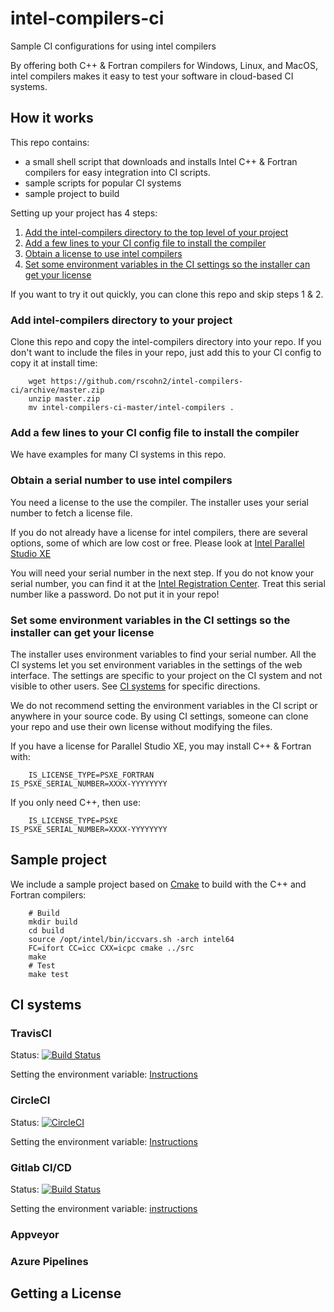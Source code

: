 # intel-compilers-ci
Sample CI configurations for using intel compilers

By offering both C++ & Fortran compilers for Windows, Linux, and
MacOS, intel compilers makes it easy to test your software in
cloud-based CI systems.

## How it works

This repo contains:

* a small shell script that downloads and installs Intel C++ & Fortran compilers for easy integration into CI scripts.
* sample scripts for popular CI systems
* sample project to build

Setting up your project has 4 steps:


1. [Add the intel-compilers directory to the top level of your project](#add_directory)
2. [Add a few lines to your CI config file to install the compiler](#config_file)
3. [Obtain a license to use intel compilers](#get_license)
4. [Set some environment variables in the CI settings so the installer can get your license](#environment)

If you want to try it out quickly, you can clone this repo and skip steps 1 & 2.

### Add intel-compilers directory to your project <a name="add_directory">

Clone this repo and copy the intel-compilers directory into your
repo. If you don't want to include the files in your repo, just add
this to your CI config to copy it at install time:

        wget https://github.com/rscohn2/intel-compilers-ci/archive/master.zip
        unzip master.zip
        mv intel-compilers-ci-master/intel-compilers .

### Add a few lines to your CI config file to install the compiler <a name="add_directory">

We have examples for many CI systems in this repo.

### Obtain a serial number to use intel compilers <a name="get_license">

You need a license to the use the compiler. The installer uses
your serial number to fetch a license file.

If you do not already have a license for intel compilers, there
are several options, some of which are low cost or free. Please look
at [Intel Parallel Studio
XE](https://software.intel.com/en-us/parallel-studio-xe/choose-download)

You will need your serial number in the next step. If you do not know
your serial number, you can find it at the [Intel Registration
Center](https://registrationcenter.intel.com/en/products).  Treat this
serial number like a password. Do not put it in your repo!

### Set some environment variables in the CI settings so the installer can get your license <a name="environment">

The installer uses environment variables to find your serial
number. All the CI systems let you set environment variables in the
settings of the web interface. The settings are specific to your
project on the CI system and not visible to other users. See [CI
systems](#CI_systems) for specific directions.

We do not recommend setting the environment variables in the CI script or anywhere
in your source code. By using CI settings, someone can clone your repo
and use their own license without modifying the files.

If you have a license for Parallel Studio XE, you may install C++ & Fortran with:

        IS_LICENSE_TYPE=PSXE_FORTRAN
	IS_PSXE_SERIAL_NUMBER=XXXX-YYYYYYYY

If you only need C++, then use:

        IS_LICENSE_TYPE=PSXE
	IS_PSXE_SERIAL_NUMBER=XXXX-YYYYYYYY

## Sample project

We include a sample project based on [Cmake](https://cmake.org/) to
build with the C++ and Fortran compilers:

        # Build
        mkdir build
        cd build
        source /opt/intel/bin/iccvars.sh -arch intel64
        FC=ifort CC=icc CXX=icpc cmake ../src
        make
        # Test
        make test

## CI systems <a name="CI_systems">

### TravisCI

Status: [![Build Status](https://travis-ci.org/rscohn2/intel-compilers-ci.svg?branch=master)](https://travis-ci.org/rscohn2/intel-compilers-ci)

Setting the environment variable:
[Instructions](https://docs.travis-ci.com/user/environment-variables/#defining-variables-in-repository-settings)

### CircleCI

Status: [![CircleCI](https://circleci.com/gh/rscohn2/intel-compilers-ci.svg?style=svg)](https://circleci.com/gh/rscohn2/intel-compilers-ci)

Setting the environment variable:
[Instructions](https://circleci.com/docs/2.0/env-vars/#setting-an-environment-variable-in-a-project)

### Gitlab CI/CD

Status: [![Build Status](https://gitlab.com/rscohn2/intel-compilers-ci/badges/master/build.svg)](https://gitlab.com/rscohn2/intel-compilers-ci/-/jobs)

Setting the environment variable: [instructions](https://docs.gitlab.com/ee/ci/variables/#protected-variables)

### Appveyor

### Azure Pipelines

## Getting a License

